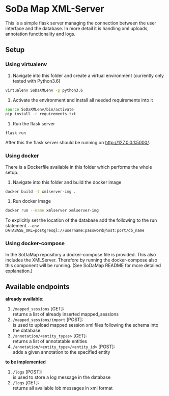 # SoDa Map XML-Server

This is a simple flask server managing the connection between the user interface and the database. In more detail it is
handling xml uploads, annotation functionality and logs.

## Setup

### Using virtualenv

1. Navigate into this folder and create a virtual environment (currently only tested with Python3.6)
```bash
virtualenv SoDaXMLenv -p python3.6
```
1. Activate the environment and install all needed requirements into it
```bash
source SoDaXMLenv/bin/activate
pip install -r requirements.txt
```
1. Run the flask server
```
flask run
```
After this the flask server should be running on http://127.0.0.1:5000/.

### Using docker

There is a Dockerfile available in this folder which performs the whole setup.

1. Navigate into this folder and build the docker image
```bash
docker build -t xmlserver-img .
```
1. Run docker image
```bash
docker run --name xmlserver xmlserver-img
```
To explicitly set the location of the database add the following to the run statement
``--env DATABASE_URL=postgresql://username:password@host:port/db_name``

### Using docker-compose

In the SoDaMap repository a docker-compose file is provided. This also includes the XMLServer. Therefore by running the
docker-compose also this component will be running. (See SoDaMap README for more detailed explanation.)

## Available endpoints

**already available**:

1. ``/mapped_sessions`` [GET]:  
returns a list of already inserted mapped_sessions
1. ``/mapped_sessions/import`` [POST]:  
is used to upload mapped session xml files following the schema into the database.
1. ``/annotation/<entity_types>`` [GET]:  
returns a list of annotatable entities
1. ``/annotation/<entity_type>/<entity_id>`` [POST]:  
adds a given annotation to the specified entity

**to be implemented**
1. ``/logs`` [POST]:   
is used to store a log message in the database
1. ``/logs`` [GET]:   
returns all available lob messages in xml format
